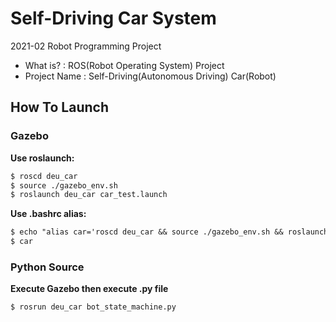 # Self-Driving Car System
2021-02 Robot Programming Project
- What is? : ROS(Robot Operating System) Project
- Project Name : Self-Driving(Autonomous Driving) Car(Robot)

## How To Launch
### Gazebo
**Use roslaunch:**
```markdown
$ roscd deu_car
$ source ./gazebo_env.sh
$ roslaunch deu_car car_test.launch
```

**Use .bashrc alias:**
```markdown
$ echo "alias car='roscd deu_car && source ./gazebo_env.sh && roslaunch deu_car car_test.launch''" >> .bashrc
$ car
```

### Python Source
**Execute Gazebo then execute .py file**
```markdown
$ rosrun deu_car bot_state_machine.py
```
